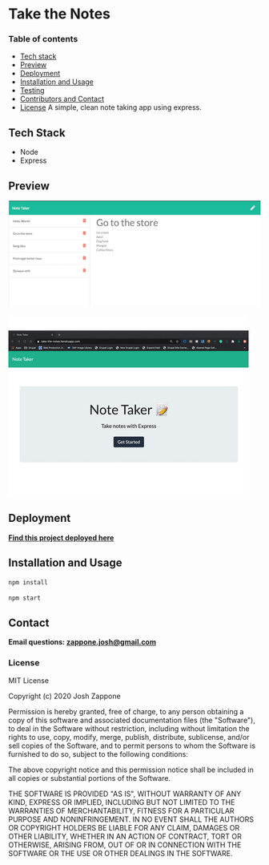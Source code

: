 # Take the Notes
### Table of contents
* [Tech stack](#tech-stack)
* [Preview](#preview)
* [Deployment](#deployment)
* [Installation and Usage](#installation-and-usage)
* [Testing](#testing)
* [Contributors and Contact](#contributors-and-contact)
* [License](#license)
A simple, clean note taking app using express.
## Tech Stack
* Node
* Express

## Preview
![screenshot](demo/demo1.png)

![screenshot](demo/demo2.gif)

## Deployment
**[Find this project deployed here](https://take-the-notes.herokuapp.com/)**
        
## Installation and Usage
```npm install```

```npm start```

## Contact
**Email questions: [zappone.josh@gmail.com](mailto:zappone.josh@gmail.com)**
### License
MIT License

Copyright (c) 2020 Josh Zappone

Permission is hereby granted, free of charge, to any person obtaining a copy
of this software and associated documentation files (the "Software"), to deal
in the Software without restriction, including without limitation the rights
to use, copy, modify, merge, publish, distribute, sublicense, and/or sell
copies of the Software, and to permit persons to whom the Software is
furnished to do so, subject to the following conditions:

The above copyright notice and this permission notice shall be included in all
copies or substantial portions of the Software.

THE SOFTWARE IS PROVIDED "AS IS", WITHOUT WARRANTY OF ANY KIND, EXPRESS OR
IMPLIED, INCLUDING BUT NOT LIMITED TO THE WARRANTIES OF MERCHANTABILITY,
FITNESS FOR A PARTICULAR PURPOSE AND NONINFRINGEMENT. IN NO EVENT SHALL THE
AUTHORS OR COPYRIGHT HOLDERS BE LIABLE FOR ANY CLAIM, DAMAGES OR OTHER
LIABILITY, WHETHER IN AN ACTION OF CONTRACT, TORT OR OTHERWISE, ARISING FROM,
OUT OF OR IN CONNECTION WITH THE SOFTWARE OR THE USE OR OTHER DEALINGS IN THE
SOFTWARE.
